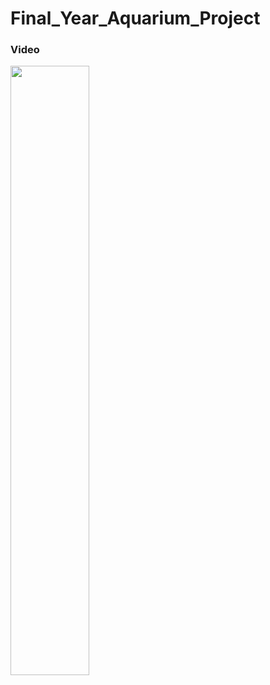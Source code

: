 # Final_Year_Aquarium_Project
### Video
[<img src="https://drive.google.com/file/d/1cMTwKvu_kWEdMjrkAk5rZXvzELAbwXp3/view?usp=sharing" width="50%">](https://drive.google.com/file/d/1Of7dxlSQWjCBufpUw2A0cSVWcjmrgNWb/view?usp=sharing)
